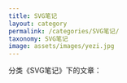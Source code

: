 ```yaml
---
title: SVG笔记
layout: category
permalink: /categories/SVG笔记/
taxonomy: SVG笔记
image: assets/images/yezi.jpg
---
```


分类《SVG笔记》下的文章：